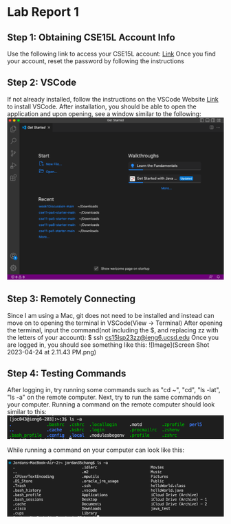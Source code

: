 # Lab Report 1
## Step 1: Obtaining CSE15L Account Info
Use the following link to access your CSE15L account:
[Link](https://sdacs.ucsd.edu/~icc/index.php)
Once you find your account, reset the password by following the instructions 

## Step 2: VSCode
If not already installed, follow the instructions on the VSCode Website [Link](https://code.visualstudio.com/) to install VSCode.
After installation, you should be able to open the application and upon opening, see a window similar to the following:
![Image](VSCode-SC.png)


## Step 3: Remotely Connecting
Since I am using a Mac, git does not need to be installed and instead can move on to opening the terminal in VSCode(View -> Terminal)
After opening the terminal, input the command(not including the $, and replacing zz with the letters of your account):
$ ssh cs15lsp23zz@ieng6.ucsd.edu
Once you are logged in, you should see something like this:
![Image](Screen Shot 2023-04-24 at 2.11.43 PM.png)

## Step 4: Testing Commands
After logging in, try running some commands such as "cd ~", "cd", "ls -lat", "ls -a" on the remote computer. Next, try to run the same commands on your computer. Running a command on the remote computer should look similar to this:
![Image](Test-Command(Remote).png)

While running a command on your computer can look like this:

![Image](Test-Command.png)
